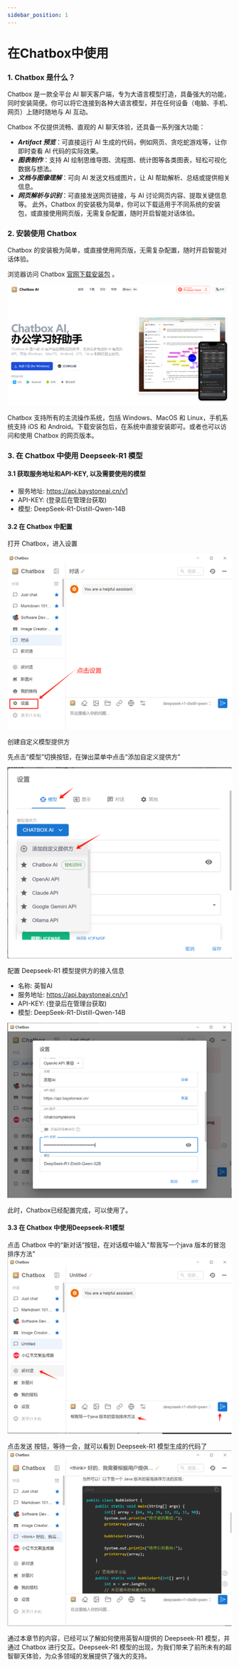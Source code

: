 ```yaml
---
sidebar_position: 1
---
```


# 在Chatbox中使用 


### 1. Chatbox 是什么？
Chatbox 是一款全平台 AI 聊天客户端，专为大语言模型打造，具备强大的功能，同时安装简便。你可以将它连接到各种大语言模型，并在任何设备（电脑、手机、网页）上随时随地与 AI 互动。

Chatbox 不仅提供流畅、直观的 AI 聊天体验，还具备一系列强大功能：

- ***Artifact 预览***：可直接运行 AI 生成的代码，例如网页、贪吃蛇游戏等，让你即时查看 AI 代码的实际效果。
- ***图表制作***：支持 AI 绘制思维导图、流程图、统计图等各类图表，轻松可视化数据与想法。
- ***文档与图像理解***：可向 AI 发送文档或图片，让 AI 帮助解析、总结或提供相关信息。
- ***网页解析与识别***：可直接发送网页链接，与 AI 讨论网页内容、提取关键信息等。
此外，Chatbox 的安装极为简单，你可以下载适用于不同系统的安装包，或直接使用网页版，无需复杂配置，随时开启智能对话体验。

### 2. 安装使用 Chatbox

Chatbox 的安装极为简单，或直接使用网页版，无需复杂配置，随时开启智能对话体验。

浏览器访问 Chatbox [官网下载安装包](https://chatboxai.app/zh#) 。 

![Chatbox](./img/chatbox.png)

Chatbox 支持所有的主流操作系统，包括 Windows、MacOS 和 Linux，手机系统支持 iOS 和 Android。下载安装包后，在系统中直接安装即可。或者也可以访问和使用 Chatbox 的网页版本。

### 3. 在 Chatbox 中使用 Deepseek-R1 模型

#### 3.1 获取服务地址和API-KEY, 以及需要使用的模型

- 服务地址: https://api.baystoneai.cn/v1
- API-KEY: (登录后在管理台获取)  
- 模型: DeepSeek-R1-Distill-Qwen-14B


#### 3.2 在 Chatbox 中配置

打开 Chatbox，进入设置

![Chatbox](./img/set-1.png)

创建自定义模型提供方

先点击“模型”切换按钮，在弹出菜单中点击“添加自定义提供方”

![Chatbox](./img/set-2.png)

配置 Deepseek-R1 模型提供方的接入信息

- 名称: 英智AI
- 服务地址: https://api.baystoneai.cn/v1
- API-KEY: (登录后在管理台获取)
- 模型: DeepSeek-R1-Distill-Qwen-14B

![Chatbox](./img/set-3.png)

此时，Chatbox已经配置完成，可以使用了。

#### 3.3 在 Chatbox 中使用Deepseek-R1模型

点击 Chatbox 中的“新对话”按钮，在对话框中输入"帮我写一个java 版本的冒泡排序方法" 
![Chatbox](./img/use-1.png)

点击发送 按钮，等待一会，就可以看到 Deepseek-R1 模型生成的代码了
![Chatbox](./img/use-2.png)

 通过本章节的内容，已经可以了解如何使用英智AI提供的 Deepseek-R1 模型，并通过 Chatbox 进行交互。Deepseek-R1 模型的出现，为我们带来了前所未有的超智聊天体验，为众多领域的发展提供了强大的支持。